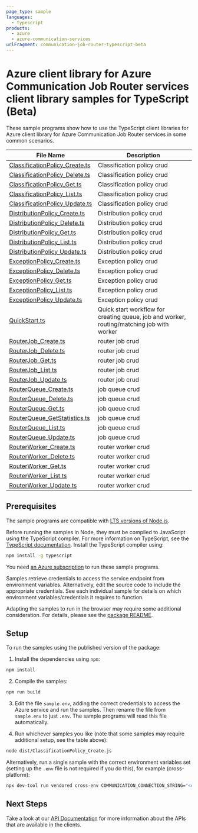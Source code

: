```yaml
---
page_type: sample
languages:
  - typescript
products:
  - azure
  - azure-communication-services
urlFragment: communication-job-router-typescript-beta
---
```


# Azure client library for Azure Communication Job Router services client library samples for TypeScript (Beta)

These sample programs show how to use the TypeScript client libraries for Azure client library for Azure Communication Job Router services in some common scenarios.

| **File Name**                                                 | **Description**                                                                           |
| ------------------------------------------------------------- | ----------------------------------------------------------------------------------------- |
| [ClassificationPolicy_Create.ts][classificationpolicy_create] | Classification policy crud                                                                |
| [ClassificationPolicy_Delete.ts][classificationpolicy_delete] | Classification policy crud                                                                |
| [ClassificationPolicy_Get.ts][classificationpolicy_get]       | Classification policy crud                                                                |
| [ClassificationPolicy_List.ts][classificationpolicy_list]     | Classification policy crud                                                                |
| [ClassificationPolicy_Update.ts][classificationpolicy_update] | Classification policy crud                                                                |
| [DistributionPolicy_Create.ts][distributionpolicy_create]     | Distribution policy crud                                                                  |
| [DistributionPolicy_Delete.ts][distributionpolicy_delete]     | Distribution policy crud                                                                  |
| [DistributionPolicy_Get.ts][distributionpolicy_get]           | Distribution policy crud                                                                  |
| [DistributionPolicy_List.ts][distributionpolicy_list]         | Distribution policy crud                                                                  |
| [DistributionPolicy_Update.ts][distributionpolicy_update]     | Distribution policy crud                                                                  |
| [ExceptionPolicy_Create.ts][exceptionpolicy_create]           | Exception policy crud                                                                     |
| [ExceptionPolicy_Delete.ts][exceptionpolicy_delete]           | Exception policy crud                                                                     |
| [ExceptionPolicy_Get.ts][exceptionpolicy_get]                 | Exception policy crud                                                                     |
| [ExceptionPolicy_List.ts][exceptionpolicy_list]               | Exception policy crud                                                                     |
| [ExceptionPolicy_Update.ts][exceptionpolicy_update]           | Exception policy crud                                                                     |
| [QuickStart.ts][quickstart]                                   | Quick start workflow for creating queue, job and worker, routing/matching job with worker |
| [RouterJob_Create.ts][routerjob_create]                       | router job crud                                                                           |
| [RouterJob_Delete.ts][routerjob_delete]                       | router job crud                                                                           |
| [RouterJob_Get.ts][routerjob_get]                             | router job crud                                                                           |
| [RouterJob_List.ts][routerjob_list]                           | router job crud                                                                           |
| [RouterJob_Update.ts][routerjob_update]                       | router job crud                                                                           |
| [RouterQueue_Create.ts][routerqueue_create]                   | job queue crud                                                                            |
| [RouterQueue_Delete.ts][routerqueue_delete]                   | job queue crud                                                                            |
| [RouterQueue_Get.ts][routerqueue_get]                         | job queue crud                                                                            |
| [RouterQueue_GetStatistics.ts][routerqueue_getstatistics]     | job queue crud                                                                            |
| [RouterQueue_List.ts][routerqueue_list]                       | job queue crud                                                                            |
| [RouterQueue_Update.ts][routerqueue_update]                   | job queue crud                                                                            |
| [RouterWorker_Create.ts][routerworker_create]                 | router worker crud                                                                        |
| [RouterWorker_Delete.ts][routerworker_delete]                 | router worker crud                                                                        |
| [RouterWorker_Get.ts][routerworker_get]                       | router worker crud                                                                        |
| [RouterWorker_List.ts][routerworker_list]                     | router worker crud                                                                        |
| [RouterWorker_Update.ts][routerworker_update]                 | router worker crud                                                                        |

## Prerequisites

The sample programs are compatible with [LTS versions of Node.js](https://github.com/nodejs/release#release-schedule).

Before running the samples in Node, they must be compiled to JavaScript using the TypeScript compiler. For more information on TypeScript, see the [TypeScript documentation][typescript]. Install the TypeScript compiler using:

```bash
npm install -g typescript
```

You need [an Azure subscription][freesub] to run these sample programs.

Samples retrieve credentials to access the service endpoint from environment variables. Alternatively, edit the source code to include the appropriate credentials. See each individual sample for details on which environment variables/credentials it requires to function.

Adapting the samples to run in the browser may require some additional consideration. For details, please see the [package README][package].

## Setup

To run the samples using the published version of the package:

1. Install the dependencies using `npm`:

```bash
npm install
```

2. Compile the samples:

```bash
npm run build
```

3. Edit the file `sample.env`, adding the correct credentials to access the Azure service and run the samples. Then rename the file from `sample.env` to just `.env`. The sample programs will read this file automatically.

4. Run whichever samples you like (note that some samples may require additional setup, see the table above):

```bash
node dist/ClassificationPolicy_Create.js
```

Alternatively, run a single sample with the correct environment variables set (setting up the `.env` file is not required if you do this), for example (cross-platform):

```bash
npx dev-tool run vendored cross-env COMMUNICATION_CONNECTION_STRING="<communication connection string>" node dist/ClassificationPolicy_Create.js
```

## Next Steps

Take a look at our [API Documentation][apiref] for more information about the APIs that are available in the clients.

[classificationpolicy_create]: https://github.com/Azure/azure-sdk-for-js/blob/main/sdk/communication/communication-job-router-rest/samples/v1-beta/typescript/src/ClassificationPolicy_Create.ts
[classificationpolicy_delete]: https://github.com/Azure/azure-sdk-for-js/blob/main/sdk/communication/communication-job-router-rest/samples/v1-beta/typescript/src/ClassificationPolicy_Delete.ts
[classificationpolicy_get]: https://github.com/Azure/azure-sdk-for-js/blob/main/sdk/communication/communication-job-router-rest/samples/v1-beta/typescript/src/ClassificationPolicy_Get.ts
[classificationpolicy_list]: https://github.com/Azure/azure-sdk-for-js/blob/main/sdk/communication/communication-job-router-rest/samples/v1-beta/typescript/src/ClassificationPolicy_List.ts
[classificationpolicy_update]: https://github.com/Azure/azure-sdk-for-js/blob/main/sdk/communication/communication-job-router-rest/samples/v1-beta/typescript/src/ClassificationPolicy_Update.ts
[distributionpolicy_create]: https://github.com/Azure/azure-sdk-for-js/blob/main/sdk/communication/communication-job-router-rest/samples/v1-beta/typescript/src/DistributionPolicy_Create.ts
[distributionpolicy_delete]: https://github.com/Azure/azure-sdk-for-js/blob/main/sdk/communication/communication-job-router-rest/samples/v1-beta/typescript/src/DistributionPolicy_Delete.ts
[distributionpolicy_get]: https://github.com/Azure/azure-sdk-for-js/blob/main/sdk/communication/communication-job-router-rest/samples/v1-beta/typescript/src/DistributionPolicy_Get.ts
[distributionpolicy_list]: https://github.com/Azure/azure-sdk-for-js/blob/main/sdk/communication/communication-job-router-rest/samples/v1-beta/typescript/src/DistributionPolicy_List.ts
[distributionpolicy_update]: https://github.com/Azure/azure-sdk-for-js/blob/main/sdk/communication/communication-job-router-rest/samples/v1-beta/typescript/src/DistributionPolicy_Update.ts
[exceptionpolicy_create]: https://github.com/Azure/azure-sdk-for-js/blob/main/sdk/communication/communication-job-router-rest/samples/v1-beta/typescript/src/ExceptionPolicy_Create.ts
[exceptionpolicy_delete]: https://github.com/Azure/azure-sdk-for-js/blob/main/sdk/communication/communication-job-router-rest/samples/v1-beta/typescript/src/ExceptionPolicy_Delete.ts
[exceptionpolicy_get]: https://github.com/Azure/azure-sdk-for-js/blob/main/sdk/communication/communication-job-router-rest/samples/v1-beta/typescript/src/ExceptionPolicy_Get.ts
[exceptionpolicy_list]: https://github.com/Azure/azure-sdk-for-js/blob/main/sdk/communication/communication-job-router-rest/samples/v1-beta/typescript/src/ExceptionPolicy_List.ts
[exceptionpolicy_update]: https://github.com/Azure/azure-sdk-for-js/blob/main/sdk/communication/communication-job-router-rest/samples/v1-beta/typescript/src/ExceptionPolicy_Update.ts
[quickstart]: https://github.com/Azure/azure-sdk-for-js/blob/main/sdk/communication/communication-job-router-rest/samples/v1-beta/typescript/src/QuickStart.ts
[routerjob_create]: https://github.com/Azure/azure-sdk-for-js/blob/main/sdk/communication/communication-job-router-rest/samples/v1-beta/typescript/src/RouterJob_Create.ts
[routerjob_delete]: https://github.com/Azure/azure-sdk-for-js/blob/main/sdk/communication/communication-job-router-rest/samples/v1-beta/typescript/src/RouterJob_Delete.ts
[routerjob_get]: https://github.com/Azure/azure-sdk-for-js/blob/main/sdk/communication/communication-job-router-rest/samples/v1-beta/typescript/src/RouterJob_Get.ts
[routerjob_list]: https://github.com/Azure/azure-sdk-for-js/blob/main/sdk/communication/communication-job-router-rest/samples/v1-beta/typescript/src/RouterJob_List.ts
[routerjob_update]: https://github.com/Azure/azure-sdk-for-js/blob/main/sdk/communication/communication-job-router-rest/samples/v1-beta/typescript/src/RouterJob_Update.ts
[routerqueue_create]: https://github.com/Azure/azure-sdk-for-js/blob/main/sdk/communication/communication-job-router-rest/samples/v1-beta/typescript/src/RouterQueue_Create.ts
[routerqueue_delete]: https://github.com/Azure/azure-sdk-for-js/blob/main/sdk/communication/communication-job-router-rest/samples/v1-beta/typescript/src/RouterQueue_Delete.ts
[routerqueue_get]: https://github.com/Azure/azure-sdk-for-js/blob/main/sdk/communication/communication-job-router-rest/samples/v1-beta/typescript/src/RouterQueue_Get.ts
[routerqueue_getstatistics]: https://github.com/Azure/azure-sdk-for-js/blob/main/sdk/communication/communication-job-router-rest/samples/v1-beta/typescript/src/RouterQueue_GetStatistics.ts
[routerqueue_list]: https://github.com/Azure/azure-sdk-for-js/blob/main/sdk/communication/communication-job-router-rest/samples/v1-beta/typescript/src/RouterQueue_List.ts
[routerqueue_update]: https://github.com/Azure/azure-sdk-for-js/blob/main/sdk/communication/communication-job-router-rest/samples/v1-beta/typescript/src/RouterQueue_Update.ts
[routerworker_create]: https://github.com/Azure/azure-sdk-for-js/blob/main/sdk/communication/communication-job-router-rest/samples/v1-beta/typescript/src/RouterWorker_Create.ts
[routerworker_delete]: https://github.com/Azure/azure-sdk-for-js/blob/main/sdk/communication/communication-job-router-rest/samples/v1-beta/typescript/src/RouterWorker_Delete.ts
[routerworker_get]: https://github.com/Azure/azure-sdk-for-js/blob/main/sdk/communication/communication-job-router-rest/samples/v1-beta/typescript/src/RouterWorker_Get.ts
[routerworker_list]: https://github.com/Azure/azure-sdk-for-js/blob/main/sdk/communication/communication-job-router-rest/samples/v1-beta/typescript/src/RouterWorker_List.ts
[routerworker_update]: https://github.com/Azure/azure-sdk-for-js/blob/main/sdk/communication/communication-job-router-rest/samples/v1-beta/typescript/src/RouterWorker_Update.ts
[apiref]: https://learn.microsoft.com/javascript/api/@azure/communication-job-router
[freesub]: https://azure.microsoft.com/free/
[package]: https://github.com/Azure/azure-sdk-for-js/tree/main/sdk/communication/communication-job-router-rest/README.md
[typescript]: https://www.typescriptlang.org/docs/home.html
